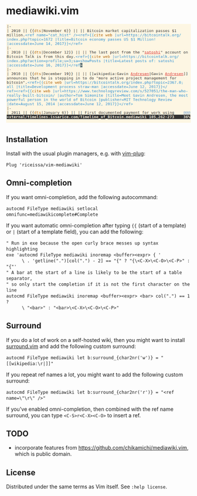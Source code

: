 # mediawiki.vim

![](https://raw.githubusercontent.com/riceissa/vim-mediawiki/gh-pages/actionshot.gif)

## Installation

Install with the usual plugin managers, e.g. with
[vim-plug](https://github.com/junegunn/vim-plug):

```vim
Plug 'riceissa/vim-mediawiki'
```

## Omni-completion

If you want omni-completion, add the following autocommand:

```vim
autocmd FileType mediawiki setlocal omnifunc=mediawikicomplete#Complete
```

If you want automatic omni-completion after typing `{{` (start of a template)
or `|` (start of a template field), you can add the following:

```vim
" Run in exe because the open curly brace messes up syntax highlighting
exe 'autocmd FileType mediawiki inoremap <buffer><expr> { '
      \ . 'getline(".")[col(".") - 2] == "{" ? "{\<C-X>\<C-O>\<C-P>" : "{"'
" A bar at the start of a line is likely to be the start of a table separator,
" so only start the completion if it is not the first character on the line
autocmd FileType mediawiki inoremap <buffer><expr> <bar> col(".") == 1 ?
      \ "<bar>" : "<bar>\<C-X>\<C-O>\<C-P>"
```

## Surround

If you do a lot of work on a self-hosted wiki, then you might want to install
[surround.vim](https://github.com/tpope/vim-surround) and add the following
custom surround:

```vim
autocmd FileType mediawiki let b:surround_{char2nr('w')} = "[[wikipedia:\r|]]"
```

If you repeat ref names a lot, you might want to add the following custom
surround:

```vim
autocmd FileType mediawiki let b:surround_{char2nr('r')} = "<ref name=\"\r\" />"
```

If you've enabled omni-completion, then combined with the ref name surround,
you can type `<C-S>r<C-X><C-O>` to insert a ref.

## TODO

- incorporate features from <https://github.com/chikamichi/mediawiki.vim>, which
  is public domain.

## License

Distributed under the same terms as Vim itself. See `:help license`.
